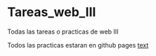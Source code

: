 # Tareas_web_III
Todas las tareas o practicas de web III

Todos las practicas estaran en github pages
[text](https://y3sterd4y.github.io/Tareas_web_III/)